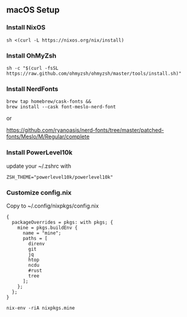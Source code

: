 ## macOS Setup

### Install NixOS
```
sh <(curl -L https://nixos.org/nix/install)
```

### Install OhMyZsh

```
sh -c "$(curl -fsSL https://raw.github.com/ohmyzsh/ohmyzsh/master/tools/install.sh)"
```

### Install NerdFonts
```
brew tap homebrew/cask-fonts &&
brew install --cask font-meslo-nerd-font
```
or

https://github.com/ryanoasis/nerd-fonts/tree/master/patched-fonts/Meslo/M/Regular/complete

### Install PowerLevel10k
update your ~/.zshrc with
```
ZSH_THEME="powerlevel10k/powerlevel10k"
```

### Customize config.nix
Copy to ~/.config/nixpkgs/config.nix
```
{
  packageOverrides = pkgs: with pkgs; {
    mine = pkgs.buildEnv {
      name = "mine";
      paths = [
        direnv
        git
        jq
        htop
        ncdu
        #rust
        tree
      ];
    };
  };
}
```

```
nix-env -riA nixpkgs.mine
```